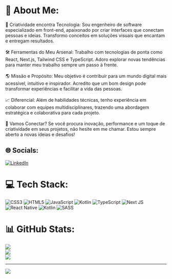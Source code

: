 # 💫 About Me:
🎨 Criatividade encontra Tecnologia: Sou engenheiro de software especializado em front-end, apaixonado por criar interfaces que conectam pessoas e ideias. Transformo conceitos em soluções visuais que encantam e entregam resultados.<br><br>🛠️ Ferramentas do Meu Arsenal: Trabalho com tecnologias de ponta como React, Next.js, Tailwind CSS e TypeScript. Adoro explorar novas tendências para manter meu trabalho sempre um passo à frente.<br><br>🌎 Missão e Propósito: Meu objetivo é contribuir para um mundo digital mais acessível, intuitivo e inspirador. Acredito que um bom design pode transformar experiências e facilitar a vida das pessoas.<br><br>📈 Diferencial: Além de habilidades técnicas, tenho experiência em colaborar com equipes multidisciplinares, trazendo uma abordagem estratégica e colaborativa para cada projeto.<br><br>💬 Vamos Conectar? Se você procura inovação, performance e um toque de criatividade em seus projetos, não hesite em me chamar. Estou sempre aberto a novas ideias e desafios!


## 🌐 Socials:
[![LinkedIn](https://img.shields.io/badge/LinkedIn-%230077B5.svg?logo=linkedin&logoColor=white)](https://linkedin.com/in/Thales-estevam) 

# 💻 Tech Stack:
![CSS3](https://img.shields.io/badge/css3-%231572B6.svg?style=for-the-badge&logo=css3&logoColor=white) ![HTML5](https://img.shields.io/badge/html5-%23E34F26.svg?style=for-the-badge&logo=html5&logoColor=white) ![JavaScript](https://img.shields.io/badge/javascript-%23323330.svg?style=for-the-badge&logo=javascript&logoColor=%23F7DF1E) ![Kotlin](https://img.shields.io/badge/kotlin-%237F52FF.svg?style=for-the-badge&logo=kotlin&logoColor=white) ![TypeScript](https://img.shields.io/badge/typescript-%23007ACC.svg?style=for-the-badge&logo=typescript&logoColor=white) ![Next JS](https://img.shields.io/badge/Next-black?style=for-the-badge&logo=next.js&logoColor=white) ![React Native](https://img.shields.io/badge/react_native-%2320232a.svg?style=for-the-badge&logo=react&logoColor=%2361DAFB) ![Kotlin](https://img.shields.io/badge/kotlin-%237F52FF.svg?style=for-the-badge&logo=kotlin&logoColor=white) ![SASS](https://img.shields.io/badge/SASS-hotpink.svg?style=for-the-badge&logo=SASS&logoColor=white)
# 📊 GitHub Stats:
![](https://github-readme-stats.vercel.app/api?username=Thalessj&theme=dark&hide_border=false&include_all_commits=true&count_private=true)<br/>
![](https://github-readme-streak-stats.herokuapp.com/?user=Thalessj&theme=dark&hide_border=false)<br/>
![](https://github-readme-stats.vercel.app/api/top-langs/?username=Thalessj&theme=dark&hide_border=false&include_all_commits=true&count_private=true&layout=compact)

---
[![](https://visitcount.itsvg.in/api?id=Thalessj&icon=0&color=0)](https://visitcount.itsvg.in)

<!-- Proudly created with GPRM ( https://gprm.itsvg.in ) -->
